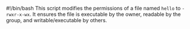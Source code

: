#!/bin/bash
This script modifies the permissions of a file named `hello` to `-rwxr-x-wx`. It ensures the file is executable by the owner, readable by the group, and writable/executable by others.
